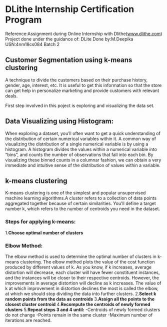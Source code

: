 # DLithe Internship Certification Program
Reference:Assignment during Online Internship with Dlithe(www.dlithe.com)
Project done under the guidance of: DLite
Done by:M.Deepika     USN:4nm18cs084
Batch 2

## Customer Segmentation using k-means clustering
A technique to divide the customers based on their purchase history, gender, age, interest, etc. It is useful to get this information so that the store can get help in personalize marketing and provide customers with relevant deals.

First step involved in this poject is exploring and visualizing the data set.

## Data Visualizing using Histogram:
When exploring a dataset, you’ll often want to get a quick understanding of the distribution of certain numerical variables within it.
 A common way of visualizing the distribution of a single numerical variable is by using a histogram. 
A histogram divides the values within a numerical variable into “bins”, and counts the number of observations that fall into each bin.
 By visualizing these binned counts in a columnar fashion, we can obtain a very immediate and intuitive sense of the distribution of values within a variable.
 
## k-means clustering
K-means clustering is one of the simplest and popular unsupervised machine learning algorithms.A cluster refers to a collection of data points aggregated together because of certain similarities. You'll define a target number k, which refers to the number of centroids you need in the dataset.

### Steps for applying k-means:
1.**Choose optimal number of clusters**
### Elbow Method:
The elbow method is used to determine the optimal number of clusters in k-means clustering. The elbow method plots the value of the cost function produced by different values of k.
 As you know, if k increases, average distortion will decrease, each cluster will have fewer constituent instances, and the instances will be closer to their respective centroids.
 However, the improvements in average distortion will decline as k increases.
 The value of k at which improvement in distortion declines the most is called the elbow, at which we should stop dividing the data into further clusters.
2.**Select k random points from the data as centroids**
3.**Assign all the points to the closest cluster centroid**
4.**Recompute the centroids of newly formed clusters**
5.**Repeat steps 3 and 4 until:**
-Centroids of newly formed clusters do not change
-Points remain in the same cluster
-Maximum number of iterations are reached.











